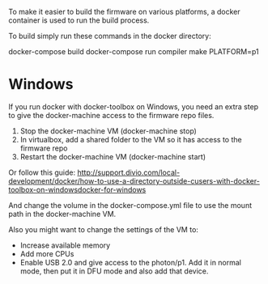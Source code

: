 To make it easier to build the firmware on various platforms, a docker container is used to run the build process.

To build simply run these commands in the docker directory:

 docker-compose build
 docker-compose run compiler make PLATFORM=p1
 
 # Windows
 If you run docker with docker-toolbox on Windows, you need an extra step to give the docker-machine access to the firmware repo files.
 
 1. Stop the docker-machine VM (docker-machine stop)
 2. In virtualbox, add a shared folder to the VM so it has access to the firmware repo
 3. Restart the docker-machine VM (docker-machine start)
 
 Or follow this guide: http://support.divio.com/local-development/docker/how-to-use-a-directory-outside-cusers-with-docker-toolbox-on-windowsdocker-for-windows
 
 And change the volume in the docker-compose.yml file to use the mount path in the docker-machine VM.
 
 Also you might want to change the settings of the VM to:
 - Increase available memory
 - Add more CPUs
 - Enable USB 2.0 and give access to the photon/p1. Add it in normal mode, then put it in DFU mode and also add that device.